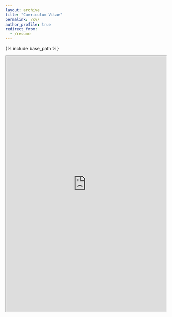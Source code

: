 ```yaml
---
layout: archive
title: "Curriculum Vitae"
permalink: /cv/
author_profile: true
redirect_from:
  - /resume
---
```


{% include base_path %}

<iframe
    src="https://drive.google.com/viewerng/viewer?embedded=true&url=http://leastern.github.io/files/leastern_resume.pdf#toolbar=0&scrollbar=0"
    frameBorder="1"
    scrolling="auto"
    height="800px"
    width="100%">
</iframe>